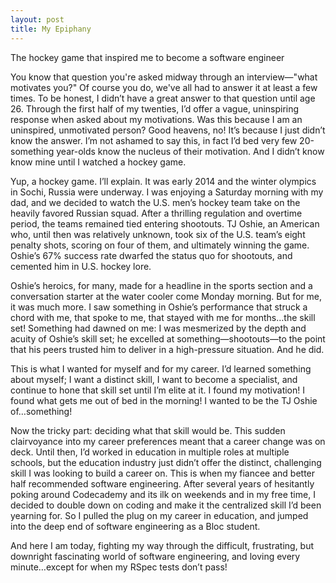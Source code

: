 ```yaml
---
layout: post
title: My Epiphany
---
```


The hockey game that inspired me to become a software engineer

You know that question you're asked midway through an interview—"what motivates you?" Of course you do, we've all had to answer it at least a few times. To be honest, I didn’t have a great answer to that question until age 26. Through the first half of my twenties, I’d offer a vague, uninspiring response when asked about my motivations. Was this because I am an uninspired, unmotivated person? Good heavens, no! It’s because I just didn’t know the answer. I’m not ashamed to say this, in fact I’d bed very few 20-something year-olds know the nucleus of their motivation. And I didn’t know know mine until I watched a hockey game.

Yup, a hockey game. I’ll explain. It was early 2014 and the winter olympics in Sochi, Russia were underway. I was enjoying a Saturday morning with my dad, and we decided to watch the U.S. men’s hockey team take on the heavily favored Russian squad. After a thrilling regulation and overtime period, the teams remained tied entering shootouts. TJ Oshie, an American who, until then was relatively unknown, took six of the U.S. team’s eight penalty shots, scoring on four of them, and ultimately winning the game. Oshie’s 67% success rate dwarfed the status quo for shootouts, and cemented him in U.S. hockey lore.

Oshie’s heroics, for many, made for a headline in the sports section and a conversation starter at the water cooler come Monday morning. But for me, it was much more. I saw something in Oshie’s performance that struck a chord with me, that spoke to me, that stayed with me for months…the skill set! Something had dawned on me: I was mesmerized by the depth and acuity of Oshie’s skill set; he excelled at something—shootouts—to the point that his peers trusted him to deliver in a high-pressure situation. And he did.

This is what I wanted for myself and for my career. I’d learned something about myself; I want a distinct skill, I want to become a specialist, and continue to hone that skill set until I’m elite at it. I found my motivation! I found what gets me out of bed in the morning! I wanted to be the TJ Oshie of…something!

Now the tricky part: deciding what that skill would be. This sudden clairvoyance into my career preferences meant that a career change was on deck. Until then, I’d worked in education in multiple roles at multiple schools, but the education industry just didn’t offer the distinct, challenging skill I was looking to build a career on. This is when my fiancee and better half recommended software engineering. After several years of hesitantly poking around Codecademy and its ilk on weekends and in my free time, I decided to double down on coding and make it the centralized skill I’d been yearning for. So I pulled the plug on my career in education, and jumped into the deep end of software engineering as a Bloc student.

And here I am today, fighting my way through the difficult, frustrating, but downright fascinating world of software engineering, and loving every minute…except for when my RSpec tests don’t pass!

